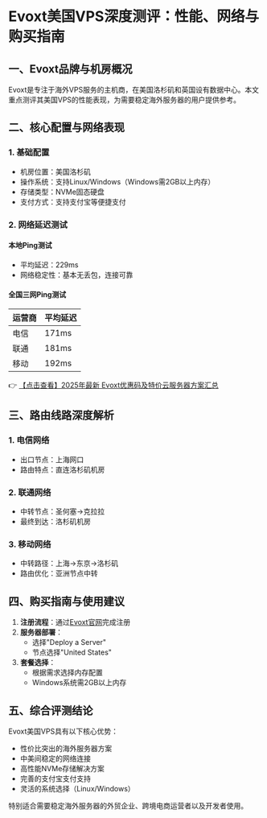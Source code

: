 # Evoxt美国VPS深度测评：性能、网络与购买指南

## 一、Evoxt品牌与机房概况
Evoxt是专注于海外VPS服务的主机商，在美国洛杉矶和英国设有数据中心。本文重点测评其美国VPS的性能表现，为需要稳定海外服务器的用户提供参考。

## 二、核心配置与网络表现
### 1. 基础配置
- 机房位置：美国洛杉矶
- 操作系统：支持Linux/Windows（Windows需2GB以上内存）
- 存储类型：NVMe固态硬盘
- 支付方式：支持支付宝等便捷支付

### 2. 网络延迟测试
#### 本地Ping测试
- 平均延迟：229ms
- 网络稳定性：基本无丢包，连接可靠

#### 全国三网Ping测试
| 运营商 | 平均延迟 |
|--------|----------|
| 电信   | 171ms    |
| 联通   | 181ms    |
| 移动   | 192ms    |

👉 [【点击查看】2025年最新 Evoxt优惠码及特价云服务器方案汇总](https://bit.ly/evoxt)

## 三、路由线路深度解析
### 1. 电信网络
- 出口节点：上海网口
- 路由特点：直连洛杉矶机房

### 2. 联通网络
- 中转节点：圣何塞→克拉拉
- 最终到达：洛杉矶机房

### 3. 移动网络
- 中转路径：上海→东京→洛杉矶
- 路由优化：亚洲节点中转

## 四、购买指南与使用建议
1. **注册流程**：通过[Evoxt官网](https://bit.ly/evoxt)完成注册
2. **服务器部署**：
   - 选择"Deploy a Server"
   - 节点选择"United States"
3. **套餐选择**：
   - 根据需求选择内存配置
   - Windows系统需2GB以上内存

## 五、综合评测结论
Evoxt美国VPS具有以下核心优势：
- 性价比突出的海外服务器方案
- 中美间稳定的网络连接
- 高性能NVMe存储解决方案
- 完善的支付宝支付支持
- 灵活的系统选择（Linux/Windows）

特别适合需要稳定海外服务器的外贸企业、跨境电商运营者以及开发者使用。